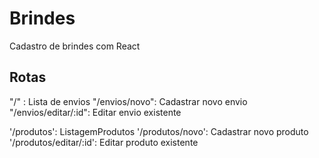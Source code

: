 # Brindes

Cadastro de brindes com React


## Rotas

"/" : Lista de envios
"/envios/novo": Cadastrar novo envio
"/envios/editar/:id": Editar envio existente

'/produtos': ListagemProdutos
'/produtos/novo': Cadastrar novo produto
'/produtos/editar/:id': Editar produto existente
